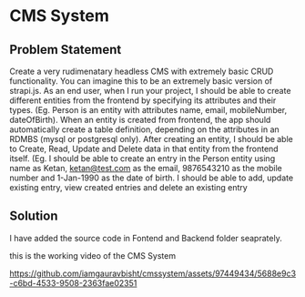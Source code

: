 # CMS System

## Problem Statement
Create a very rudimenatary headless CMS with extremely basic CRUD functionality. You can imagine this to be an extremely basic version of strapi.js. As an end user, when I run your project, I should be able to create different entities from the frontend by specifying its attributes and their types. (Eg. Person is an entity with attributes name<string>, email<string>, mobileNumber<number>, dateOfBirth<Date>). When an entity is created from frontend, the app should automatically create a table definition, depending on the attributes in an RDMBS (mysql or postgresql only). After creating an entity, I should be able to Create, Read, Update and Delete data in that entity from the frontend itself. (Eg. I should be able to create an entry in the Person entity using name as Ketan, ketan@test.com as the email, 9876543210 as the mobile number and 1-Jan-1990 as the date of birth. I should be able to add, update existing entry, view created entries and delete an existing entry

## Solution
I have added the source code in Fontend and Backend folder seaprately.

this is the working video of the CMS System


https://github.com/iamgauravbisht/cmssystem/assets/97449434/5688e9c3-c6bd-4533-9508-2363fae02351

